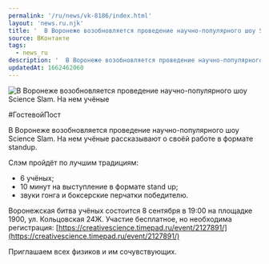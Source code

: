 ```yaml
---
permalink: '/ru/news/vk-8186/index.html'
layout: 'news.ru.njk'
title: '  В Воронеже возобновляется проведение научно-популярного шоу Science Slam.'
source: ВКонтакте
tags:
  - news_ru
description: '  В Воронеже возобновляется проведение научно-популярного шоу Science Slam.'
updatedAt: 1662462060
---
```

![  В Воронеже возобновляется проведение научно-популярного шоу Science Slam. На нем учёные](https://sun1-18.userapi.com/impg/aRnbBmimavvucdEJbcDtpHGwcMA9FLoIjuhFog/uq9qsgS3gnI.jpg?size=510x340&quality=95&sign=4140c8b2a570c512a4f4cdc14855afcc&c_uniq_tag=zLFVj2XqQVT3piLlgPUUF7kMB0FmgW9FSPnMuNFtNBE&type=album)

#ГостевойПост

В Воронеже возобновляется проведение научно-популярного шоу Science Slam. На нем учёные рассказывают о своёй работе в формате standup.

Слэм пройдёт по лучшим традициям:
- 6 учёных;
- 10 минут на выступление в формате stand up;
- звуки гонга и боксерские перчатки победителю.

Воронежская битва учёных состоится 8 сентября в 19:00 на площадке 1900, ул. Кольцовская 24Ж. Участие бесплатное, но необходима регистрация: [https://creativescience.timepad.ru/event/2127891/](https://creativescience.timepad.ru/event/2127891/)

Приглашаем всех физиков и им сочувствующих.
